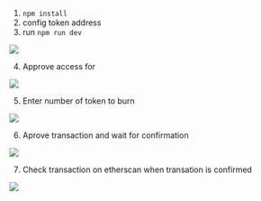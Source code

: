 1. `npm install`
2. config token address
3. run `npm run dev`
<img src='src/img/screenshots/a1'/>

4. Approve access for 
<img src='src/img/screenshots/a2'/>

5. Enter number of token to burn
<img src='src/img/screenshots/a3'/>

6. Aprove transaction and wait for confirmation
<img src='src/img/screenshots/a4'/>

7. Check transaction on etherscan when transation is confirmed
<img src='src/img/screenshots/a5'/>
